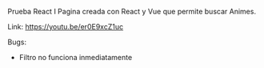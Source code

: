 Prueba React I
Pagina creada con React y Vue que permite buscar Animes.

Link: https://youtu.be/er0E9xcZ1uc

Bugs:
- Filtro no funciona inmediatamente
